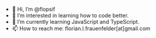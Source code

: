 - 👋 Hi, I’m @flopsif
- 👀 I’m interested in learning how to code better.
- 🌱 I’m currently learning JavaScript and TypeScript.
- 📫 How to reach me: florian.l.frauenfelder[at]gmail.com
